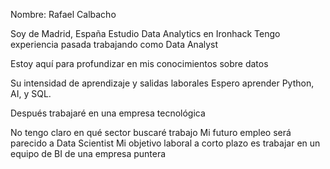 Nombre: Rafael Calbacho

Soy de Madrid, España
Estudio Data Analytics en Ironhack
Tengo experiencia pasada trabajando como Data Analyst

Estoy aquí para profundizar en mis conocimientos sobre datos

Su intensidad de aprendizaje y salidas laborales
Espero aprender Python, AI, y SQL.

Después trabajaré en una empresa tecnológica

No tengo claro en qué sector buscaré trabajo
Mi futuro empleo será parecido a Data Scientist
Mi objetivo laboral a corto plazo es trabajar en un equipo de BI de una empresa puntera